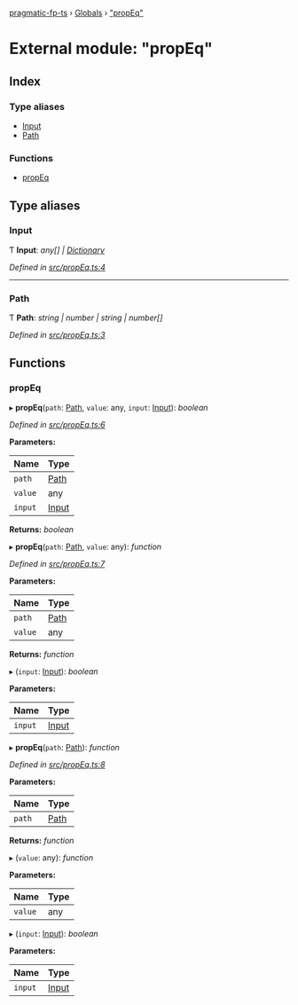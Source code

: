 [pragmatic-fp-ts](../README.md) › [Globals](../globals.md) › ["propEq"](_propeq_.md)

# External module: "propEq"

## Index

### Type aliases

* [Input](_propeq_.md#input)
* [Path](_propeq_.md#path)

### Functions

* [propEq](_propeq_.md#propeq)

## Type aliases

###  Input

Ƭ **Input**: *any[] | [Dictionary](_types_.md#dictionary)*

*Defined in [src/propEq.ts:4](https://github.com/hermann-p/pragmatic-fp-ts/blob/ce213e6/src/propEq.ts#L4)*

___

###  Path

Ƭ **Path**: *string | number | string | number[]*

*Defined in [src/propEq.ts:3](https://github.com/hermann-p/pragmatic-fp-ts/blob/ce213e6/src/propEq.ts#L3)*

## Functions

###  propEq

▸ **propEq**(`path`: [Path](_propeq_.md#path), `value`: any, `input`: [Input](_propeq_.md#input)): *boolean*

*Defined in [src/propEq.ts:6](https://github.com/hermann-p/pragmatic-fp-ts/blob/ce213e6/src/propEq.ts#L6)*

**Parameters:**

Name | Type |
------ | ------ |
`path` | [Path](_propeq_.md#path) |
`value` | any |
`input` | [Input](_propeq_.md#input) |

**Returns:** *boolean*

▸ **propEq**(`path`: [Path](_propeq_.md#path), `value`: any): *function*

*Defined in [src/propEq.ts:7](https://github.com/hermann-p/pragmatic-fp-ts/blob/ce213e6/src/propEq.ts#L7)*

**Parameters:**

Name | Type |
------ | ------ |
`path` | [Path](_propeq_.md#path) |
`value` | any |

**Returns:** *function*

▸ (`input`: [Input](_propeq_.md#input)): *boolean*

**Parameters:**

Name | Type |
------ | ------ |
`input` | [Input](_propeq_.md#input) |

▸ **propEq**(`path`: [Path](_propeq_.md#path)): *function*

*Defined in [src/propEq.ts:8](https://github.com/hermann-p/pragmatic-fp-ts/blob/ce213e6/src/propEq.ts#L8)*

**Parameters:**

Name | Type |
------ | ------ |
`path` | [Path](_propeq_.md#path) |

**Returns:** *function*

▸ (`value`: any): *function*

**Parameters:**

Name | Type |
------ | ------ |
`value` | any |

▸ (`input`: [Input](_propeq_.md#input)): *boolean*

**Parameters:**

Name | Type |
------ | ------ |
`input` | [Input](_propeq_.md#input) |
